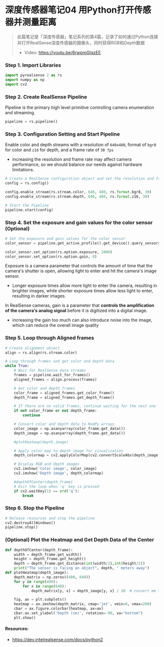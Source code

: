 # 深度传感器笔记04 用Python打开传感器并测量距离
> 此篇笔记是「深度传感器」笔记系列的第4篇，记录了如何通过Python连接并打开RealSense深度传感器的摄像头，同时获得RGB和Depth数据
> - Video: https://youtu.be/6rwpmGlqzEE
### Step 1. Import Libraries
```py
import pyrealsense 2 as rs
import numpy as np
import cv2
```

### Step 2. Create RealSense Pipeline
Pipeline is the primary high level primitive controlling camera enumeration and streaming.
```py
pipeline = rs.pipeline()
```

### Step 3. Configuration Setting and Start Pipeline
Enable color and depth streams with a resolution of `640x480`, format of `bgr8` for color and `z16` for depth, and a frame rate of `30 fps`
- increasing the resolution and frame rate may affect camera performance, so we should balance our needs against hardware limitations.
```py
# Create a RealSense configuration object and set the resolution and frame rate
config = rs.config()

config.enable_stream(rs.stream.color, 640, 480, rs.format.bgr8, 30)
config.enable_stream(rs.stream.depth, 640, 480, rs.format.z16, 30)

# Start the Pipeline
pipeline.start(config)
```

### Step 4. Set the exposure and gain values for the color sensor (Optional)
```py
# Set the exposure and gain values for the color sensor
color_sensor = pipeline.get_active_profile().get_device().query_sensors()[1]

color_sensor.set_option(rs.option.exposure, 1000)
color_sensor.set_option(rs.option.gain, 8)
```
Exposure is a camera parameter that controls the amount of time that the camera's shutter is open, allowing light to enter and hit the camera's image sensor. 
- Longer exposure times allow more light to enter the camera, resulting in brighter images, while shorter exposure times allow less light to enter, resulting in darker images.

In RealSense cameras, gain is a parameter that **controls the amplification of the camera's analog signal** before it is digitized into a digital image.
- increasing the gain too much can also introduce noise into the image, which can reduce the overall image quality

### Step 5. Loop through Aligned frames
```py
# Create alignment object
align = rs.align(rs.stream.color)

# Loop through frames and get color and depth data
while True:
    # Wait for RealSense data streams
    frames = pipeline.wait_for_frames()
    aligned_frames = align.process(frames)

    # Get color and depth frames
    color_frame = aligned_frames.get_color_frame()
    depth_frame = aligned_frames.get_depth_frame()

    # If there are no valid frames, continue waiting for the next one
    if not color_frame or not depth_frame:
        continue

    # Convert color and depth data to NumPy arrays
    color_image = np.asanyarray(color_frame.get_data())
    depth_image = np.asanyarray(depth_frame.get_data())

    #plotHeatmap(depth_image)

    # Apply color map to depth image for visualization
    depth_colormap = cv2.applyColorMap(cv2.convertScaleAbs(depth_image, alpha=0.15), cv2.COLORMAP_JET)

    # Display RGB and depth images
    cv2.imshow('Color image', color_image)
    cv2.imshow('Depth image', depth_colormap)

    #depthOfCenter(depth_frame)
    # Exit the loop when 'q' key is pressed
    if cv2.waitKey(1) == ord('q'):
        break
```

### Step 6. Stop the Pipeline
```py
# Release resources and stop the pipeline
cv2.destroyAllWindows()
pipeline.stop()
```

### (Optional) Plot the Heatmap and Get Depth Data of the Center
```py
def depthOfCenter(depth_frame):
    width = depth_frame.get_width()
    height = depth_frame.get_height()
    depth = depth_frame.get_distance(int(width/2),int(height/2))
    print("The sensor is facing an object", depth, " meters away")
def plotHeatmap(depth_image):
    depth_matrix = np.zeros((480, 640))
    for y in range(480):
        for x in range(640):
            depth_matrix[y, x] = depth_image[y, x] / 10  # convert mm to cm

    fig, ax = plt.subplots()
    heatmap = ax.imshow(depth_matrix, cmap='jet', vmin=0, vmax=200)
    cbar = ax.figure.colorbar(heatmap, ax=ax)
    cbar.ax.set_ylabel('Depth (cm)', rotation=-90, va="bottom")
    plt.show()

```

#### Resources:
- https://dev.intelrealsense.com/docs/python2
